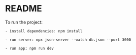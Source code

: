 # README

To run the project: 
    
    - install dependencies: npm install

    - run server: npx json-server --watch db.json --port 3000
    
    - run app: npm run dev